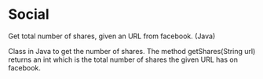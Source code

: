 # Social
Get total number of shares, given an URL from facebook. (Java)

Class in Java to get the number of shares. The method getShares(String url) returns an int which is the total number of shares the given URL has on facebook.
